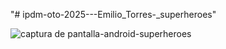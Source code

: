 "# ipdm-oto-2025---Emilio_Torres-_superheroes" 


![captura de pantalla-android-superheroes](https://github.com/user-attachments/assets/23e030f4-07b2-4160-8173-6e499e19494f)
